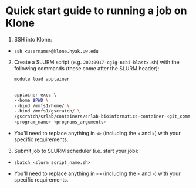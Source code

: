# Quick start guide to running a job on Klone

1. SSH into Klone:

- `ssh <username>@klone.hyak.uw.edu`

2. Create a SLURM script (e.g. `20240917-cgig-ncbi-blastx.sh`) with the following commands (these come after the SLURM header):
    
    ```bash
    module load apptainer
    
    
    apptainer exec \
    --home $PWD \
    --bind /mmfs1/home/ \
    --bind /mmfs1/gscratch/ \
    /gscratch/srlab/containers/srlab-bioinformatics-container-<git_commit_hash>.sif \
    <program_name> <programs_arguments>
    ```

- You'll need to replace anything in `<>` (including the `<` and `>`) with your specific requirements.

3. Submit job to SLURM scheduler (i.e. start your job):

- `sbatch <slurm_script_name.sh>`

- You'll need to replace anything in `<>` (including the `<` and `>`) with your specific requirements.